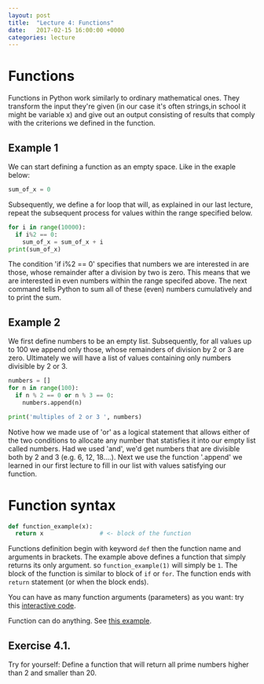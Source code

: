 ```yaml
---
layout: post
title:  "Lecture 4: Functions"
date:   2017-02-15 16:00:00 +0000
categories: lecture
---
```


# Functions

Functions in Python work similarly to ordinary mathematical ones. They transform the input they're given (in our case it's often strings,in school it might be variable x) and give out an output consisting of results that comply with the criterions we defined in the function.

## Example 1
We can start defining a function as an empty space. Like in the exaple below:
```python
sum_of_x = 0
```
Subsequently, we define a for loop that will, as explained in our last lecture, repeat the subsequent process for
values within the range specified below. 

```python
for i in range(10000):
  if i%2 == 0:  
    sum_of_x = sum_of_x + i
print(sum_of_x) 
```
The condition 'if i%2 == 0' specifies that numbers we are interested in are those, whose remainder after 
a division by two is zero. This means that we are interested in even numbers within the range specifed above.
The next command tells Python to sum all of these (even) numbers cumulatively and to print the sum.

## Example 2
We first define numbers to be an empty list. Subsequently, for all values up to 100
we append only those, whose remainders of division by 2 or 3 are zero. Ultimately we will have
a list of values containing only numbers divisible by 2 or 3.

```python
numbers = []
for n in range(100):
  if n % 2 == 0 or n % 3 == 0:
    numbers.append(n)

print('multiples of 2 or 3 ', numbers)
```
Notive how we made use of 'or' as a logical statement that allows either of the two conditions to
allocate any number that statisfies it into our empty list called numbers. 
Had we used 'and', we'd get numbers that are divisible both by 2 and 3 (e.g. 6, 12, 18....).
Next we use the function '.append' we learned in our first lecture to fill in our list with values 
satisfying our function.

# Function syntax

```python
def function_example(x):
  return x                # <- block of the function
```
Functions definition begin with keyword ``def`` then the function name and arguments in brackets. The example above defines a function that simply returns its only argument. so ``function_example(1)`` will simply be ``1``. 
The block of the function is similar to block of ``if`` or ``for``.  The function ends with ``return`` statement (or when the block ends).

You can have as many function arguments (parameters) as you want: 
try this [interactive code](https://repl.it/Fy3P/3).

Function can do anything. See [this example](https://repl.it/Fy3b/0).

## Exercise 4.1.
Try for yourself: Define a function that will return all prime numbers higher than 2 and smaller than 20.
